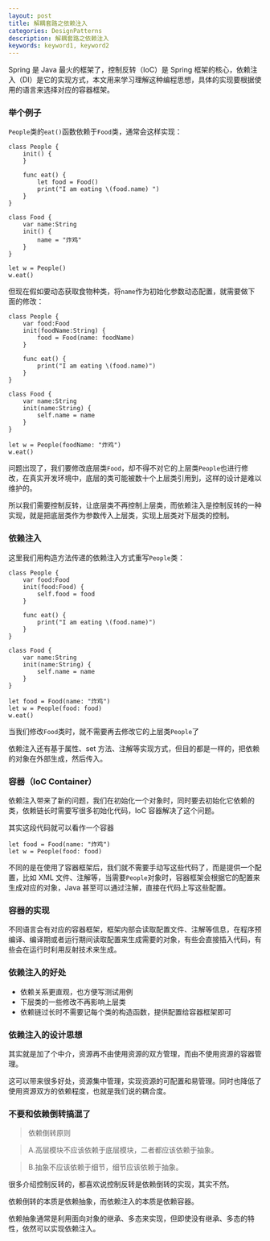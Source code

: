 ```yaml
---
layout: post
title: 解耦套路之依赖注入
categories: DesignPatterns
description: 解耦套路之依赖注入
keywords: keyword1, keyword2
---
```


 Spring 是 Java 最火的框架了，控制反转（IoC）是 Spring 框架的核心，依赖注入（DI）是它的实现方式，本文用来学习理解这种编程思想，具体的实现要根据使用的语言来选择对应的容器框架。

### 举个例子

`People`类的`eat()`函数依赖于`Food`类，通常会这样实现：
```
class People {
    init() {
    }
    
    func eat() {
        let food = Food()
        print("I am eating \(food.name) ")
    }
}

class Food {
    var name:String
    init() {
        name = "炸鸡"
    }
}

let w = People()
w.eat()
```


但现在假如要动态获取食物种类，将`name`作为初始化参数动态配置，就需要做下面的修改：

```
class People {
    var food:Food
    init(foodName:String) {
        food = Food(name: foodName)
    }
    
    func eat() {
        print("I am eating \(food.name)")
    }
}

class Food {
    var name:String
    init(name:String) {
        self.name = name
    }
}

let w = People(foodName: "炸鸡")
w.eat()
```

问题出现了，我们要修改底层类`Food`，却不得不对它的上层类`People`也进行修改，在真实开发环境中，底层的类可能被数十个上层类引用到，这样的设计是难以维护的。

所以我们需要控制反转，让底层类不再控制上层类，而依赖注入是控制反转的一种实现，就是把底层类作为参数传入上层类，实现上层类对下层类的控制。

### 依赖注入
这里我们用构造方法传递的依赖注入方式重写`People`类：

```
class People {
    var food:Food
    init(food:Food) {
        self.food = food
    }
    
    func eat() {
        print("I am eating \(food.name)")
    }
}

class Food {
    var name:String
    init(name:String) {
        self.name = name
    }
}

let food = Food(name: "炸鸡")
let w = People(food: food)
w.eat()
```

当我们修改`Food`类时，就不需要再去修改它的上层类`People`了

依赖注入还有基于属性、set 方法、注解等实现方式，但目的都是一样的，把依赖的对象在外部生成，然后传入。

### 容器（IoC Container）

依赖注入带来了新的问题，我们在初始化一个对象时，同时要去初始化它依赖的类，依赖链长时需要写很多初始化代码，IoC 容器解决了这个问题。

其实这段代码就可以看作一个容器
```
let food = Food(name: "炸鸡")
let w = People(food: food)
```

不同的是在使用了容器框架后，我们就不需要手动写这些代码了，而是提供一个配置，比如 XML 文件、注解等，当需要`People`对象时，容器框架会根据它的配置来生成对应的对象，Java 甚至可以通过注解，直接在代码上写这些配置。

### 容器的实现
不同语言会有对应的容器框架，框架内部会读取配置文件、注解等信息，在程序预编译、编译期或者运行期间读取配置来生成需要的对象，有些会直接插入代码，有些会在运行时利用反射技术来生成。

### 依赖注入的好处
* 依赖关系更直观，也方便写测试用例
* 下层类的一些修改不再影响上层类
* 依赖链过长时不需要记每个类的构造函数，提供配置给容器框架即可

### 依赖注入的设计思想

其实就是加了个中介，资源再不由使用资源的双方管理，而由不使用资源的容器管理。

这可以带来很多好处，资源集中管理，实现资源的可配置和易管理。同时也降低了使用资源双方的依赖程度，也就是我们说的耦合度。

### 不要和依赖倒转搞混了

> 依赖倒转原则

> A.高层模块不应该依赖于底层模块，二者都应该依赖于抽象。

> B.抽象不应该依赖于细节，细节应该依赖于抽象。

很多介绍控制反转的，都喜欢说控制反转是依赖倒转的实现，其实不然。

依赖倒转的本质是依赖抽象，而依赖注入的本质是依赖容器。

依赖抽象通常是利用面向对象的继承、多态来实现，但即使没有继承、多态的特性，依然可以实现依赖注入。